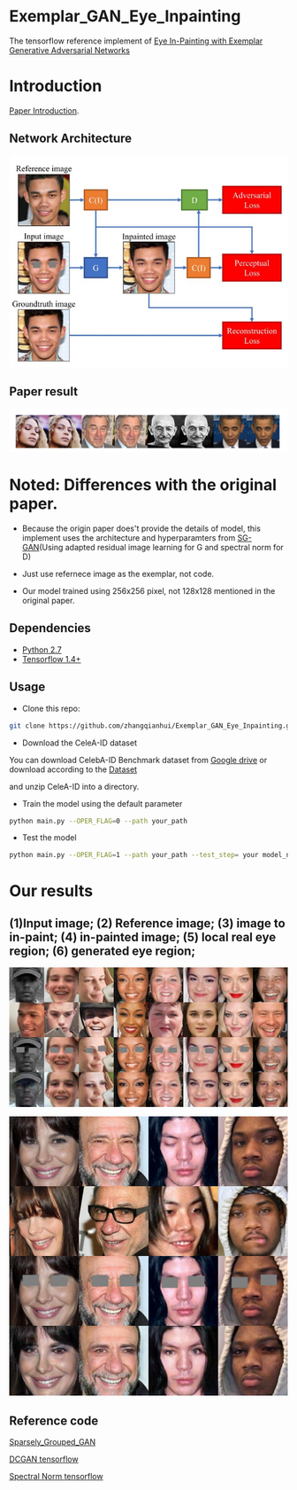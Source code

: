 # Exemplar_GAN_Eye_Inpainting
The tensorflow reference implement of [Eye In-Painting with Exemplar Generative Adversarial Networks](https://arxiv.org/abs/1712.03999)  

# Introduction

[Paper Introduction](https://github.com/bdol/exemplar_gans#introduction).

## Network Architecture

<p align="center">
  <img src="/images/net.jpg">
</p>

## Paper result

<p align="center">
  <img src="/images/paper_result.jpg">
</p>

# Noted: Differences with the original paper.

- Because the origin paper does't provide the details of model, this implement uses the architecture and hyperparamters from [SG-GAN](https://github.com/zhangqianhui/Sparsely_Grouped_GAN)(Using adapted residual image learning for G and spectral norm for D)

- Just use refernece image as the exemplar, not code.

- Our model trained using 256x256 pixel, not 128x128 mentioned in the original paper.

## Dependencies
* [Python 2.7](https://www.python.org/download/releases/2.7/)
* [Tensorflow 1.4+](https://github.com/tensorflow/tensorflow)


## Usage

- Clone this repo:
```bash
git clone https://github.com/zhangqianhui/Exemplar_GAN_Eye_Inpainting.git
```
- Download the CeleA-ID dataset

You can download CelebA-ID Benchmark dataset from [Google drive](https://drive.google.com/open?id=1vvMsDlvnsWH4S4bcXN2-o23BctqIAI5p) or download according to the [Dataset](https://github.com/bdol/exemplar_gans#celeb-id-benchmark-dataset) 

and unzip CeleA-ID into a directory. 

- Train the model using the default parameter
```bash
python main.py --OPER_FLAG=0 --path your_path
```
- Test the model 

```bash
python main.py --OPER_FLAG=1 --path your_path --test_step= your model_name
```

# Our results

## (1)Input image; (2) Reference image; (3) image to in-paint; (4) in-painted image; (5) local real eye region; (6) generated eye region;

<p align="center">
  <img src="/images/our_result.jpg">
</p>

<p align="center">
 <img src="/images/our_result2.jpg">
</p>

## Reference code

[Sparsely_Grouped_GAN](https://github.com/zhangqianhui/Sparsely_Grouped_GAN)

[DCGAN tensorflow](https://github.com/carpedm20/DCGAN-tensorflow)

[Spectral Norm tensorflow](https://github.com/taki0112/Spectral_Normalization-Tensorflow)



